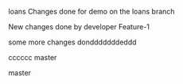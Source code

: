 loans
Changes done for demo
on the loans branch

New changes done by developer
 Feature-1


some more changes dondddddddeddd


cccccc
 master

master
